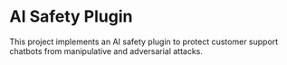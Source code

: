 # AI Safety Plugin

This project implements an AI safety plugin to protect customer support chatbots from manipulative and adversarial attacks.
